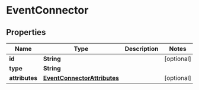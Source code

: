 
# EventConnector

## Properties
Name | Type | Description | Notes
------------ | ------------- | ------------- | -------------
**id** | **String** |  |  [optional]
**type** | **String** |  | 
**attributes** | [**EventConnectorAttributes**](EventConnectorAttributes.md) |  |  [optional]



